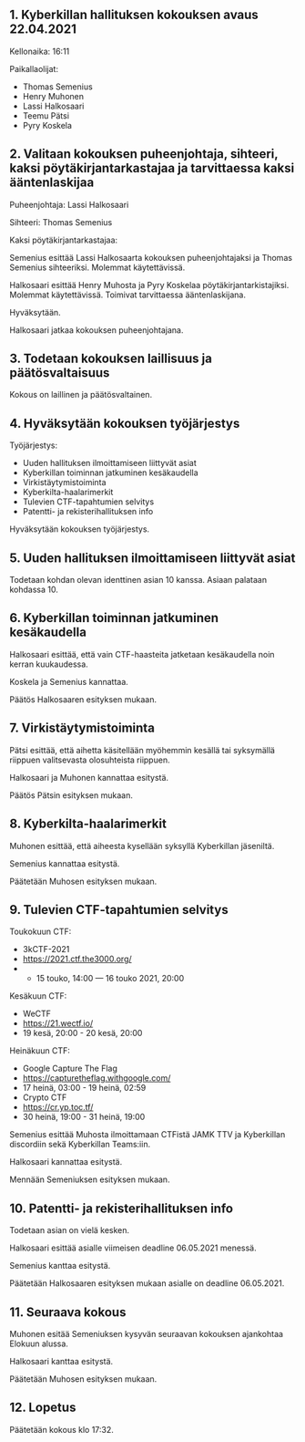 ## 1. Kyberkillan hallituksen kokouksen avaus 22.04.2021

Kellonaika: 16:11

Paikallaolijat: 
- Thomas Semenius
- Henry Muhonen
- Lassi Halkosaari
- Teemu Pätsi
- Pyry Koskela   
                
## 2. Valitaan kokouksen puheenjohtaja, sihteeri, kaksi pöytäkirjantarkastajaa ja tarvittaessa kaksi ääntenlaskijaa

Puheenjohtaja: Lassi Halkosaari

Sihteeri: Thomas Semenius

Kaksi pöytäkirjantarkastajaa:  

Semenius esittää Lassi Halkosaarta kokouksen puheenjohtajaksi ja Thomas Semenius sihteeriksi. Molemmat käytettävissä.

Halkosaari esittää Henry Muhosta ja Pyry Koskelaa pöytäkirjantarkistajiksi. Molemmat käytettävissä. Toimivat tarvittaessa ääntenlaskijana.

Hyväksytään.

Halkosaari jatkaa kokouksen puheenjohtajana.

## 3. Todetaan kokouksen laillisuus ja päätösvaltaisuus

Kokous on laillinen ja päätösvaltainen.


## 4. Hyväksytään kokouksen työjärjestys

Työjärjestys:  

- Uuden hallituksen ilmoittamiseen liittyvät asiat
- Kyberkillan toiminnan jatkuminen kesäkaudella
- Virkistäytymistoiminta
- Kyberkilta-haalarimerkit
- Tulevien CTF-tapahtumien selvitys
- Patentti- ja rekisterihallituksen info

Hyväksytään kokouksen työjärjestys.

## 5. Uuden hallituksen ilmoittamiseen liittyvät asiat

Todetaan kohdan olevan identtinen asian 10 kanssa. Asiaan palataan kohdassa 10.

## 6. Kyberkillan toiminnan jatkuminen kesäkaudella

Halkosaari esittää, että vain CTF-haasteita jatketaan kesäkaudella noin kerran kuukaudessa.

Koskela ja Semenius kannattaa.

Päätös Halkosaaren esityksen mukaan.

## 7. Virkistäytymistoiminta

Pätsi esittää, että aihetta käsitellään myöhemmin kesällä tai syksymällä riippuen valitsevasta olosuhteista riippuen.

Halkosaari ja Muhonen kannattaa esitystä.

Päätös Pätsin esityksen mukaan.

## 8. Kyberkilta-haalarimerkit

Muhonen esittää, että aiheesta kysellään syksyllä Kyberkillan jäseniltä.

Semenius kannattaa esitystä.

Päätetään Muhosen esityksen mukaan.

## 9. Tulevien CTF-tapahtumien selvitys

Toukokuun CTF:
 - 3kCTF-2021
 - https://2021.ctf.the3000.org/
 - - 15 touko, 14:00 — 16 touko 2021, 20:00

Kesäkuun CTF:
  - WeCTF
  - https://21.wectf.io/
  - 19 kesä, 20:00 - 20 kesä, 20:00 

Heinäkuun CTF:
  - Google Capture The Flag
  - https://capturetheflag.withgoogle.com/
  - 17 heinä, 03:00 - 19 heinä, 02:59
  - Crypto CTF
  - https://cr.yp.toc.tf/
  - 30 heinä, 19:00 - 31 heinä, 19:00 

Semenius esittää Muhosta ilmoittamaan CTFistä JAMK TTV ja Kyberkillan discordiin sekä Kyberkillan Teams:iin.

Halkosaari kannattaa esitystä.

Mennään Semeniuksen esityksen mukaan.

## 10. Patentti- ja rekisterihallituksen info

Todetaan asian on vielä kesken.

Halkosaari esittää asialle viimeisen deadline 06.05.2021 menessä.

Semenius kanttaa esitystä.

Päätetään Halkosaaren esityksen mukaan asialle on deadline 06.05.2021.

## 11. Seuraava kokous

Muhonen esitää Semeniuksen kysyvän seuraavan kokouksen ajankohtaa Elokuun alussa.

Halkosaari kanttaa esitystä.

Päätetään Muhosen esityksen mukaan.

## 12. Lopetus

Päätetään kokous klo 17:32.
